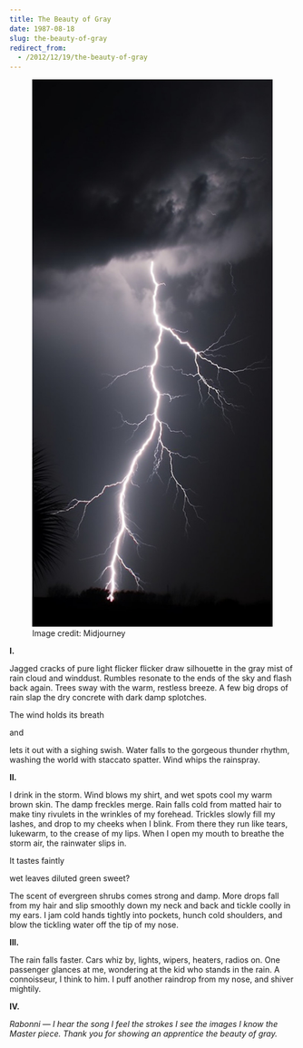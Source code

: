 ```yaml
---
title: The Beauty of Gray
date: 1987-08-18
slug: the-beauty-of-gray
redirect_from:
  - /2012/12/19/the-beauty-of-gray
---
```


<figure><img class=" " alt="" src="assets/gray-lightning.jpg" /><figcaption>Image credit: Midjourney</figcaption></figure>

<p class="poetry">
<strong>I.</strong>

Jagged cracks of pure light
flicker flicker
draw silhouette
in the gray mist
of rain cloud and winddust.
Rumbles resonate to the ends of the sky
and flash back again.
Trees sway with the warm, restless breeze.
A few big drops of rain
slap the dry concrete
with dark damp splotches.

The wind holds
its
breath

and

lets it out with a sighing swish.
Water falls to the
gorgeous thunder rhythm,
washing the world
with staccato spatter.
Wind whips the rainspray.

<strong>II.</strong>

I drink in the storm.
Wind blows my shirt,
and wet spots cool
my warm brown skin.
The damp freckles merge.
Rain falls cold from matted hair
to make tiny rivulets
in the wrinkles of my forehead.
Trickles slowly fill my lashes,
and drop to my cheeks when I blink.
From there they run like tears,
lukewarm, to the crease of my lips.
When I open my mouth to breathe the storm air,
the rainwater slips in.

It tastes faintly

wet leaves
diluted green
sweet?

The scent of evergreen shrubs
comes strong and damp.
More drops fall from my hair
and slip smoothly down my neck and back
and tickle coolly in my ears.
I jam cold hands tightly into pockets,
hunch cold shoulders,
and blow the tickling water
off the tip of my nose.

<strong>III.</strong>

The rain falls faster.
Cars whiz by,
lights, wipers, heaters, radios on.
One passenger glances at me,
wondering
at the kid who stands in the rain.
A connoisseur, I think to him.
I puff another raindrop from my nose, and shiver mightily.

<strong>IV.</strong>

<em>Rabonni &mdash; </em>
<em> I hear the song</em>
<em> I feel the strokes</em>
<em> I see the images</em>
<em> I know the Master piece.</em>
<em> Thank you</em>
<em> for showing an apprentice</em>
<em> the beauty of gray.</em>
</p>